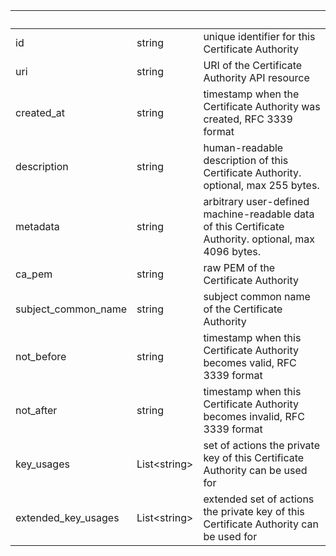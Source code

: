<!-- Code generated for API Clients. DO NOT EDIT. -->

| &nbsp;              | &nbsp;             | &nbsp;                                                                                                |
| ------------------- | ------------------ | ----------------------------------------------------------------------------------------------------- |
| id                  | string             | unique identifier for this Certificate Authority                                                      |
| uri                 | string             | URI of the Certificate Authority API resource                                                         |
| created_at          | string             | timestamp when the Certificate Authority was created, RFC 3339 format                                 |
| description         | string             | human-readable description of this Certificate Authority. optional, max 255 bytes.                    |
| metadata            | string             | arbitrary user-defined machine-readable data of this Certificate Authority. optional, max 4096 bytes. |
| ca_pem              | string             | raw PEM of the Certificate Authority                                                                  |
| subject_common_name | string             | subject common name of the Certificate Authority                                                      |
| not_before          | string             | timestamp when this Certificate Authority becomes valid, RFC 3339 format                              |
| not_after           | string             | timestamp when this Certificate Authority becomes invalid, RFC 3339 format                            |
| key_usages          | List&lt;string&gt; | set of actions the private key of this Certificate Authority can be used for                          |
| extended_key_usages | List&lt;string&gt; | extended set of actions the private key of this Certificate Authority can be used for                 |
